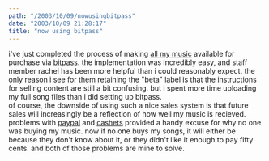 ```yaml
---
path: "/2003/10/09/nowusingbitpass" 
date: "2003/10/09 21:28:17" 
title: "now using bitpass" 
---
```

i've just completed the process of making <a href="http://music.randomchaos.com/">all my music</a> available for purchase via <a href="http://www.bitpass.com/">bitpass</a>. the implementation was incredibly easy, and staff member rachel has been more helpful than i could reasonably expect. the only reason i see for them retaining the "beta" label is that the instructions for selling content are still a bit confusing. but i spent more time uploading my full song files than i did setting up bitpass.<br>of course, the downside of using such a nice sales system is that future sales will increasingly be a reflection of how well my music is recieved. problems with <a href="http://www.paypal.com/">paypal</a> and <a href="https://www.cashets.com/">cashets</a> provided a handy excuse for why no one was buying my music. now if no one buys my songs, it will either be because they don't know about it, or they didn't like it enough to pay fifty cents. and both of those problems are mine to solve.